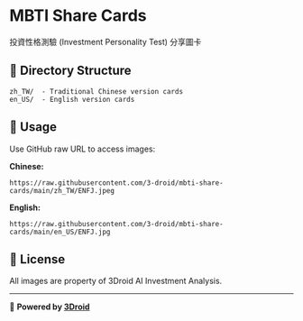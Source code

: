 # MBTI Share Cards

投資性格測驗 (Investment Personality Test) 分享圖卡

## 📁 Directory Structure

```
zh_TW/  - Traditional Chinese version cards
en_US/  - English version cards
```

## 🔗 Usage

Use GitHub raw URL to access images:

**Chinese:**
```
https://raw.githubusercontent.com/3-droid/mbti-share-cards/main/zh_TW/ENFJ.jpeg
```

**English:**
```
https://raw.githubusercontent.com/3-droid/mbti-share-cards/main/en_US/ENFJ.jpg
```

## 📄 License

All images are property of 3Droid AI Investment Analysis.

---

🧠 **Powered by [3Droid](https://investment-frontend-725715264436.us-central1.run.app/)**
